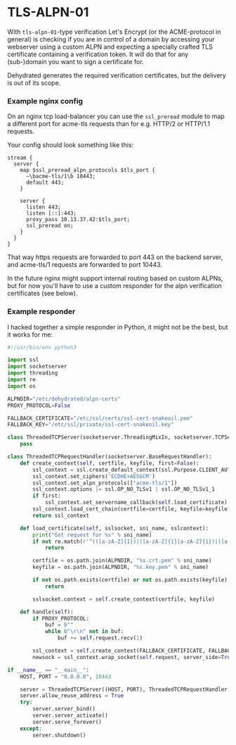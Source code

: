 # TLS-ALPN-01

With `tls-alpn-01`-type verification Let's Encrypt (or the ACME-protocol in general) is checking if you are in control of a domain by accessing
your webserver using a custom ALPN and expecting a specially crafted TLS certificate containing a verification token.
It will do that for any (sub-)domain you want to sign a certificate for.

Dehydrated generates the required verification certificates, but the delivery is out of its scope.

### Example nginx config

On an nginx tcp load-balancer you can use the `ssl_preread` module to map a different port for acme-tls
requests than for e.g. HTTP/2 or HTTP/1.1 requests.

Your config should look something like this:

```nginx
stream {
  server {
    map $ssl_preread_alpn_protocols $tls_port {
      ~\bacme-tls/1\b 10443;
      default 443;
    }

    server {
      listen 443;
      listen [::]:443;
      proxy_pass 10.13.37.42:$tls_port;
      ssl_preread on;
    }
  }
}
```

That way https requests are forwarded to port 443 on the backend server, and acme-tls/1 requests are
forwarded to port 10443.

In the future nginx might support internal routing based on custom ALPNs, but for now you'll have to
use a custom responder for the alpn verification certificates (see below).

### Example responder

I hacked together a simple responder in Python, it might not be the best, but it works for me:

```python
#!/usr/bin/env python3

import ssl
import socketserver
import threading
import re
import os

ALPNDIR="/etc/dehydrated/alpn-certs"
PROXY_PROTOCOL=False

FALLBACK_CERTIFICATE="/etc/ssl/certs/ssl-cert-snakeoil.pem"
FALLBACK_KEY="/etc/ssl/private/ssl-cert-snakeoil.key"

class ThreadedTCPServer(socketserver.ThreadingMixIn, socketserver.TCPServer):
    pass

class ThreadedTCPRequestHandler(socketserver.BaseRequestHandler):
    def create_context(self, certfile, keyfile, first=False):
        ssl_context = ssl.create_default_context(ssl.Purpose.CLIENT_AUTH)
        ssl_context.set_ciphers('ECDHE+AESGCM')
        ssl_context.set_alpn_protocols(["acme-tls/1"])
        ssl_context.options |= ssl.OP_NO_TLSv1 | ssl.OP_NO_TLSv1_1
        if first:
            ssl_context.set_servername_callback(self.load_certificate)
        ssl_context.load_cert_chain(certfile=certfile, keyfile=keyfile)
        return ssl_context

    def load_certificate(self, sslsocket, sni_name, sslcontext):
        print("Got request for %s" % sni_name)
        if not re.match(r'^(([a-zA-Z]{1})|([a-zA-Z]{1}[a-zA-Z]{1})|([a-zA-Z]{1}[0-9]{1})|([0-9]{1}[a-zA-Z]{1})|([a-zA-Z0-9][-_.a-zA-Z0-9]{0,61}[a-zA-Z0-9]))\.([a-zA-Z]{2,13}|[a-zA-Z0-9-]{2,30}.[a-zA-Z]{2,3})$', sni_name):
            return

        certfile = os.path.join(ALPNDIR, "%s.crt.pem" % sni_name)
        keyfile = os.path.join(ALPNDIR, "%s.key.pem" % sni_name)

        if not os.path.exists(certfile) or not os.path.exists(keyfile):
            return

        sslsocket.context = self.create_context(certfile, keyfile)

    def handle(self):
        if PROXY_PROTOCOL:
            buf = b""
            while b"\r\n" not in buf:
                buf += self.request.recv(1)

        ssl_context = self.create_context(FALLBACK_CERTIFICATE, FALLBACK_KEY, True)
        newsock = ssl_context.wrap_socket(self.request, server_side=True)

if __name__ == "__main__":
    HOST, PORT = "0.0.0.0", 10443

    server = ThreadedTCPServer((HOST, PORT), ThreadedTCPRequestHandler, bind_and_activate=False)
    server.allow_reuse_address = True
    try:
        server.server_bind()
        server.server_activate()
        server.serve_forever()
    except:
        server.shutdown()
```
